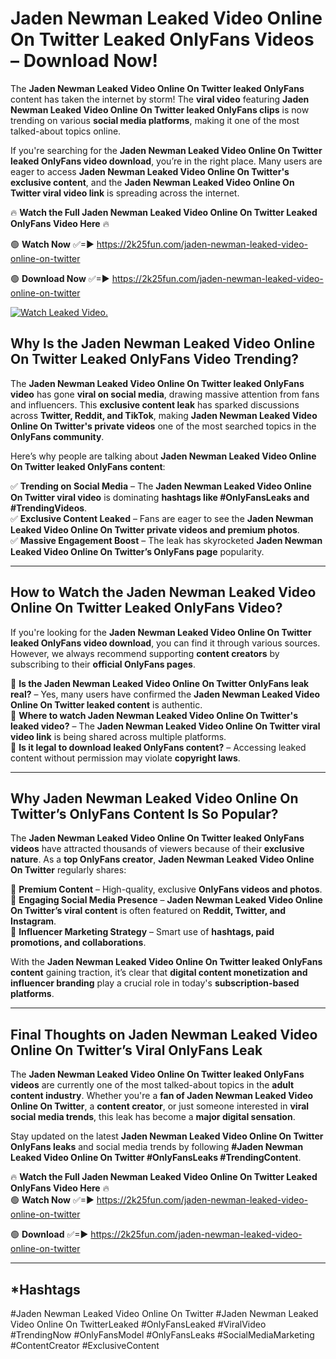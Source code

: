 # Jaden Newman Leaked Video Online On Twitter Leaked OnlyFans Videos – Download Now!

The **Jaden Newman Leaked Video Online On Twitter leaked OnlyFans** content has taken the internet by storm! The **viral video** featuring **Jaden Newman Leaked Video Online On Twitter leaked OnlyFans clips** is now trending on various **social media platforms**, making it one of the most talked-about topics online.  

If you're searching for the **Jaden Newman Leaked Video Online On Twitter leaked OnlyFans video download**, you’re in the right place. Many users are eager to access **Jaden Newman Leaked Video Online On Twitter's exclusive content**, and the **Jaden Newman Leaked Video Online On Twitter viral video link** is spreading across the internet.  

🔥 **Watch the Full Jaden Newman Leaked Video Online On Twitter Leaked OnlyFans Video Here** 🔥  

🟢 **Watch Now** ✅=► https://2k25fun.com/jaden-newman-leaked-video-online-on-twitter

🟢 **Download Now** ✅=► https://2k25fun.com/jaden-newman-leaked-video-online-on-twitter

[![Watch Leaked Video.](https://miro.medium.com/v2/resize:fit:828/format:webp/1*cilzJN44JGOrTw9NJCrNHA.gif "Watch Leaked Video")](https://2k25fun.com/jaden-newman-leaked-video-online-on-twitter)

## **Why Is the Jaden Newman Leaked Video Online On Twitter Leaked OnlyFans Video Trending?**  

The **Jaden Newman Leaked Video Online On Twitter leaked OnlyFans video** has gone **viral on social media**, drawing massive attention from fans and influencers. This **exclusive content leak** has sparked discussions across **Twitter, Reddit, and TikTok**, making **Jaden Newman Leaked Video Online On Twitter's private videos** one of the most searched topics in the **OnlyFans community**.  

Here’s why people are talking about **Jaden Newman Leaked Video Online On Twitter leaked OnlyFans content**:  

✅ **Trending on Social Media** – The **Jaden Newman Leaked Video Online On Twitter viral video** is dominating **hashtags like #OnlyFansLeaks and #TrendingVideos**.  
✅ **Exclusive Content Leaked** – Fans are eager to see the **Jaden Newman Leaked Video Online On Twitter private videos and premium photos**.  
✅ **Massive Engagement Boost** – The leak has skyrocketed **Jaden Newman Leaked Video Online On Twitter’s OnlyFans page** popularity.  

---

## **How to Watch the Jaden Newman Leaked Video Online On Twitter Leaked OnlyFans Video?**  

If you're looking for the **Jaden Newman Leaked Video Online On Twitter leaked OnlyFans video download**, you can find it through various sources. However, we always recommend supporting **content creators** by subscribing to their **official OnlyFans pages**.  

🔹 **Is the Jaden Newman Leaked Video Online On Twitter OnlyFans leak real?** – Yes, many users have confirmed the **Jaden Newman Leaked Video Online On Twitter leaked content** is authentic.  
🔹 **Where to watch Jaden Newman Leaked Video Online On Twitter's leaked video?** – The **Jaden Newman Leaked Video Online On Twitter viral video link** is being shared across multiple platforms.  
🔹 **Is it legal to download leaked OnlyFans content?** – Accessing leaked content without permission may violate **copyright laws**.  

---

## **Why Jaden Newman Leaked Video Online On Twitter’s OnlyFans Content Is So Popular?**  

The **Jaden Newman Leaked Video Online On Twitter leaked OnlyFans videos** have attracted thousands of viewers because of their **exclusive nature**. As a **top OnlyFans creator**, **Jaden Newman Leaked Video Online On Twitter** regularly shares:  

📌 **Premium Content** – High-quality, exclusive **OnlyFans videos and photos**.  
📌 **Engaging Social Media Presence** – **Jaden Newman Leaked Video Online On Twitter’s viral content** is often featured on **Reddit, Twitter, and Instagram**.  
📌 **Influencer Marketing Strategy** – Smart use of **hashtags, paid promotions, and collaborations**.  

With the **Jaden Newman Leaked Video Online On Twitter leaked OnlyFans content** gaining traction, it’s clear that **digital content monetization and influencer branding** play a crucial role in today's **subscription-based platforms**.  

---

## **Final Thoughts on Jaden Newman Leaked Video Online On Twitter’s Viral OnlyFans Leak**  

The **Jaden Newman Leaked Video Online On Twitter leaked OnlyFans videos** are currently one of the most talked-about topics in the **adult content industry**. Whether you're a **fan of Jaden Newman Leaked Video Online On Twitter**, a **content creator**, or just someone interested in **viral social media trends**, this leak has become a **major digital sensation**.  

Stay updated on the latest **Jaden Newman Leaked Video Online On Twitter OnlyFans leaks** and social media trends by following **#Jaden Newman Leaked Video Online On Twitter #OnlyFansLeaks #TrendingContent**.  

🔥 **Watch the Full Jaden Newman Leaked Video Online On Twitter Leaked OnlyFans Video Here** 🔥  
🟢 **Watch Now** ✅=► https://2k25fun.com/jaden-newman-leaked-video-online-on-twitter

🟢 **Download** ✅=► https://2k25fun.com/jaden-newman-leaked-video-online-on-twitter

---

## *Hashtags
#Jaden Newman Leaked Video Online On Twitter #Jaden Newman Leaked Video Online On TwitterLeaked #OnlyFansLeaked #ViralVideo #TrendingNow #OnlyFansModel #OnlyFansLeaks #SocialMediaMarketing #ContentCreator #ExclusiveContent  